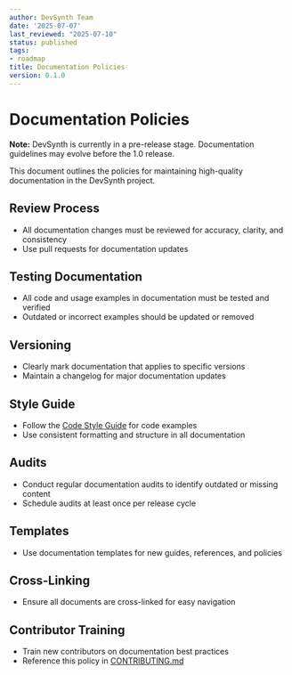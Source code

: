 ```yaml
---
author: DevSynth Team
date: '2025-07-07'
last_reviewed: "2025-07-10"
status: published
tags:
- roadmap
title: Documentation Policies
version: 0.1.0
---
```


# Documentation Policies

**Note:** DevSynth is currently in a pre-release stage. Documentation guidelines may evolve before the 1.0 release.

This document outlines the policies for maintaining high-quality documentation in the DevSynth project.

## Review Process

- All documentation changes must be reviewed for accuracy, clarity, and consistency
- Use pull requests for documentation updates

## Testing Documentation

- All code and usage examples in documentation must be tested and verified
- Outdated or incorrect examples should be updated or removed

## Versioning

- Clearly mark documentation that applies to specific versions
- Maintain a changelog for major documentation updates

## Style Guide

- Follow the [Code Style Guide](../developer_guides/code_style.md) for code examples
- Use consistent formatting and structure in all documentation

## Audits

- Conduct regular documentation audits to identify outdated or missing content
- Schedule audits at least once per release cycle

## Templates

- Use documentation templates for new guides, references, and policies

## Cross-Linking

- Ensure all documents are cross-linked for easy navigation

## Contributor Training

- Train new contributors on documentation best practices
- Reference this policy in [CONTRIBUTING.md](../../CONTRIBUTING.md)
